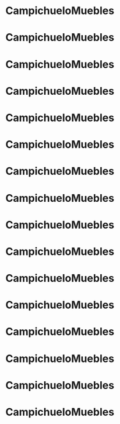 # CampichueloMuebles
# CampichueloMuebles
# CampichueloMuebles
# CampichueloMuebles
# CampichueloMuebles
# CampichueloMuebles
# CampichueloMuebles
# CampichueloMuebles
# CampichueloMuebles
# CampichueloMuebles
# CampichueloMuebles
# CampichueloMuebles
# CampichueloMuebles
# CampichueloMuebles
# CampichueloMuebles
# CampichueloMuebles
